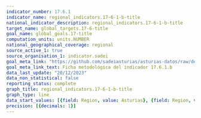 ```yaml
---
indicator_number: 17.6.1
indicator_name: regional_indicators.17-6-1-b-title
national_indicator_description: regional_indicators.17-6-1-b-title
target_name: global_targets.17-6-title
goal_name: global_goals.17-title
computation_units: units.NUMBER
national_geographical_coverage: regional
source_active_1: true
source_organisation_1: indicator.sadei
goal_meta_link: "https://github.com/sadeiasturias/asturias-datos/raw/develop/descargas/metodologia/17.6.1.b.pdf"
goal_meta_link_text: Ficha metodológica del indicador 17.6.1.b
data_last_update: "20/12/2023"
data_non_statistical: false
reporting_status: complete
graph_title: regional_indicators.17-6-1-b-title
graph_type: line
data_start_values: [{field: Region, value: Asturias}, {field: Region, value: España}]
precision: [{decimals: 1}]
---
```

